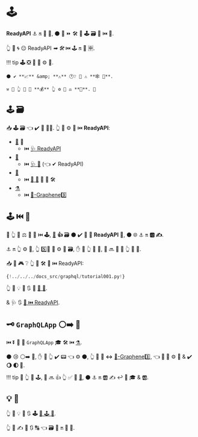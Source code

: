 # 🕹

**ReadyAPI** ⚓️ 🔛 **🔫** 🐩, ⚫️ 📶 ⏩ 🛠️ 🙆 **🕹** 🗃 🔗 ⏮️ 🔫.

👆 💪 🌀 😐 ReadyAPI *➡ 🛠️* ⏮️ 🕹 🔛 🎏 🈸.

!!! tip
    **🕹** ❎ 📶 🎯 ⚙️ 💼.

    ⚫️ ✔️ **📈** &amp; **⚠** 🕐❔ 🔬 ⚠ **🕸 🔗**.

    ⚒ 💭 👆 🔬 🚥 **💰** 👆 ⚙️ 💼 ⚖ **👐**. 👶

## 🕹 🗃

📥 **🕹** 🗃 👈 ✔️ **🔫** 🐕‍🦺. 👆 💪 ⚙️ 👫 ⏮️ **ReadyAPI**:

* <a href="https://strawberry.rocks/" class="external-link" target="_blank">🍓</a> 👶
    * ⏮️ <a href="https://strawberry.rocks/docs/integrations/readyapi" class="external-link" target="_blank">🩺 ReadyAPI</a>
* <a href="https://ariadnegraphql.org/" class="external-link" target="_blank">👸</a>
    * ⏮️ <a href="https://ariadnegraphql.org/docs/starlette-integration" class="external-link" target="_blank">🩺 💃</a> (👈 ✔ ReadyAPI)
* <a href="https://tartiflette.io/" class="external-link" target="_blank">🍟</a>
    * ⏮️ <a href="https://tartiflette.github.io/tartiflette-asgi/" class="external-link" target="_blank">🍟 🔫</a> 🚚 🔫 🛠️
* <a href="https://graphene-python.org/" class="external-link" target="_blank">⚗</a>
    * ⏮️ <a href="https://github.com/ciscorn/starlette-graphene3" class="external-link" target="_blank">💃-Graphene3️⃣</a>

## 🕹 ⏮️ 🍓

🚥 👆 💪 ⚖️ 💚 👷 ⏮️ **🕹**, <a href="https://strawberry.rocks/" class="external-link" target="_blank">**🍓**</a> **👍** 🗃 ⚫️ ✔️ 🔧 🔐 **ReadyAPI** 🔧, ⚫️ 🌐 ⚓️ 🔛 **🆎 ✍**.

⚓️ 🔛 👆 ⚙️ 💼, 👆 5️⃣📆 💖 ⚙️ 🎏 🗃, ✋️ 🚥 👆 💭 👤, 👤 🔜 🎲 🤔 👆 🔄 **🍓**.

📥 🤪 🎮 ❔ 👆 💪 🛠️ 🍓 ⏮️ ReadyAPI:

```Python hl_lines="3  22  25-26"
{!../../../docs_src/graphql/tutorial001.py!}
```

👆 💪 💡 🌅 🔃 🍓 <a href="https://strawberry.rocks/" class="external-link" target="_blank">🍓 🧾</a>.

&amp; 🩺 🔃 <a href="https://strawberry.rocks/docs/integrations/readyapi" class="external-link" target="_blank">🍓 ⏮️ ReadyAPI</a>.

## 🗝 `GraphQLApp` ⚪️➡️ 💃

⏮️ ⏬ 💃 🔌 `GraphQLApp` 🎓 🛠️ ⏮️ <a href="https://graphene-python.org/" class="external-link" target="_blank">⚗</a>.

⚫️ 😢 ⚪️➡️ 💃, ✋️ 🚥 👆 ✔️ 📟 👈 ⚙️ ⚫️, 👆 💪 💪 **↔** <a href="https://github.com/ciscorn/starlette-graphene3" class="external-link" target="_blank">💃-Graphene3️⃣</a>, 👈 📔 🎏 ⚙️ 💼 &amp; ✔️ **🌖 🌓 🔢**.

!!! tip
    🚥 👆 💪 🕹, 👤 🔜 👍 👆 ✅ 👅 <a href="https://strawberry.rocks/" class="external-link" target="_blank">🍓</a>, ⚫️ ⚓️ 🔛 🆎 ✍ ↩️ 🛃 🎓 &amp; 🆎.

## 💡 🌅

👆 💪 💡 🌅 🔃 **🕹** <a href="https://graphql.org/" class="external-link" target="_blank">🛂 🕹 🧾</a>.

👆 💪 ✍ 🌅 🔃 🔠 👈 🗃 🔬 🔛 👫 🔗.
